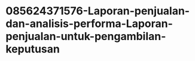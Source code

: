 # 085624371576-Laporan-penjualan-dan-analisis-performa-Laporan-penjualan-untuk-pengambilan-keputusan